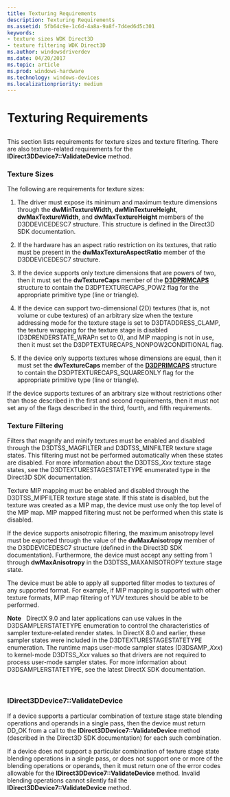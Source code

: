 ```yaml
---
title: Texturing Requirements
description: Texturing Requirements
ms.assetid: 5fb64c9e-1c6d-4a8a-9a8f-7d4ed6d5c301
keywords:
- texture sizes WDK Direct3D
- texture filtering WDK Direct3D
ms.author: windowsdriverdev
ms.date: 04/20/2017
ms.topic: article
ms.prod: windows-hardware
ms.technology: windows-devices
ms.localizationpriority: medium
---
```


# Texturing Requirements


## <span id="ddk_texturing_requirements_gg"></span><span id="DDK_TEXTURING_REQUIREMENTS_GG"></span>


This section lists requirements for texture sizes and texture filtering. There are also texture-related requirements for the **IDirect3DDevice7::ValidateDevice** method.

### <span id="texture_sizes"></span><span id="TEXTURE_SIZES"></span>Texture Sizes

The following are requirements for texture sizes:

1.  The driver must expose its minimum and maximum texture dimensions through the **dwMinTextureWidth**, **dwMinTextureHeight**, **dwMaxTextureWidth**, and **dwMaxTextureHeight** members of the D3DDEVICEDESC7 structure. This structure is defined in the Direct3D SDK documentation.

2.  If the hardware has an aspect ratio restriction on its textures, that ratio must be present in the **dwMaxTextureAspectRatio** member of the D3DDEVICEDESC7 structure.

3.  If the device supports only texture dimensions that are powers of two, then it must set the **dwTextureCaps** member of the [**D3DPRIMCAPS**](https://msdn.microsoft.com/library/windows/hardware/ff549034) structure to contain the D3DPTEXTURECAPS\_POW2 flag for the appropriate primitive type (line or triangle).

4.  If the device can support two-dimensional (2D) textures (that is, not volume or cube textures) of an arbitrary size when the texture addressing mode for the texture stage is set to D3DTADDRESS\_CLAMP, the texture wrapping for the texture stage is disabled (D3DRENDERSTATE\_WRAP*n* set to 0), and MIP mapping is not in use, then it must set the D3DPTEXTURECAPS\_NONPOW2CONDITIONAL flag.

5.  If the device only supports textures whose dimensions are equal, then it must set the **dwTextureCaps** member of the [**D3DPRIMCAPS**](https://msdn.microsoft.com/library/windows/hardware/ff549034) structure to contain the D3DPTEXTURECAPS\_SQUAREONLY flag for the appropriate primitive type (line or triangle).

If the device supports textures of an arbitrary size without restrictions other than those described in the first and second requirements, then it must not set any of the flags described in the third, fourth, and fifth requirements.

### <span id="texture_filtering"></span><span id="TEXTURE_FILTERING"></span>Texture Filtering

Filters that magnify and minify textures must be enabled and disabled through the D3DTSS\_MAGFILTER and D3DTSS\_MINFILTER texture stage states. This filtering must not be performed automatically when these states are disabled. For more information about the D3DTSS\_*Xxx* texture stage states, see the D3DTEXTURESTAGESTATETYPE enumerated type in the Direct3D SDK documentation.

Texture MIP mapping must be enabled and disabled through the D3DTSS\_MIPFILTER texture stage state. If this state is disabled, but the texture was created as a MIP map, the device must use only the top level of the MIP map. MIP mapped filtering must not be performed when this state is disabled.

If the device supports anisotropic filtering, the maximum anisotropy level must be exported through the value of the **dwMaxAnisotropy** member of the D3DDEVICEDESC7 structure (defined in the Direct3D SDK documentation). Furthermore, the device must accept any setting from 1 through **dwMaxAnisotropy** in the D3DTSS\_MAXANISOTROPY texture stage state.

The device must be able to apply all supported filter modes to textures of any supported format. For example, if MIP mapping is supported with other texture formats, MIP map filtering of YUV textures should be able to be performed.

**Note**   DirectX 9.0 and later applications can use values in the D3DSAMPLERSTATETYPE enumeration to control the characteristics of sampler texture-related render states. In DirectX 8.0 and earlier, these sampler states were included in the D3DTEXTURESTAGESTATETYPE enumeration. The runtime maps user-mode sampler states (D3DSAMP\_*Xxx*) to kernel-mode D3DTSS\_*Xxx* values so that drivers are not required to process user-mode sampler states. For more information about D3DSAMPLERSTATETYPE, see the latest DirectX SDK documentation.

 

### <span id="idirect3ddevice7_validatedevice"></span><span id="IDIRECT3DDEVICE7_VALIDATEDEVICE"></span>IDirect3DDevice7::ValidateDevice

If a device supports a particular combination of texture stage state blending operations and operands in a single pass, then the device must return DD\_OK from a call to the **IDirect3DDevice7::ValidateDevice** method (described in the Direct3D SDK documentation) for each such combination.

If a device does not support a particular combination of texture stage state blending operations in a single pass, or does not support one or more of the blending operations or operands, then it must return one of the error codes allowable for the **IDirect3DDevice7::ValidateDevice** method. Invalid blending operations cannot silently fail the **IDirect3DDevice7::ValidateDevice** method.

 

 





